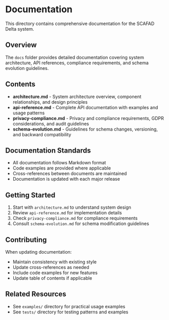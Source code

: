 # Documentation

This directory contains comprehensive documentation for the SCAFAD Delta system.

## Overview

The `docs` folder provides detailed documentation covering system architecture, API references, compliance requirements, and schema evolution guidelines.

## Contents

- **architecture.md** - System architecture overview, component relationships, and design principles
- **api-reference.md** - Complete API documentation with examples and usage patterns
- **privacy-compliance.md** - Privacy and compliance requirements, GDPR considerations, and audit guidelines
- **schema-evolution.md** - Guidelines for schema changes, versioning, and backward compatibility

## Documentation Standards

- All documentation follows Markdown format
- Code examples are provided where applicable
- Cross-references between documents are maintained
- Documentation is updated with each major release

## Getting Started

1. Start with `architecture.md` to understand system design
2. Review `api-reference.md` for implementation details
3. Check `privacy-compliance.md` for compliance requirements
4. Consult `schema-evolution.md` for schema modification guidelines

## Contributing

When updating documentation:
- Maintain consistency with existing style
- Update cross-references as needed
- Include code examples for new features
- Update table of contents if applicable

## Related Resources

- See `examples/` directory for practical usage examples
- See `tests/` directory for testing patterns and examples
